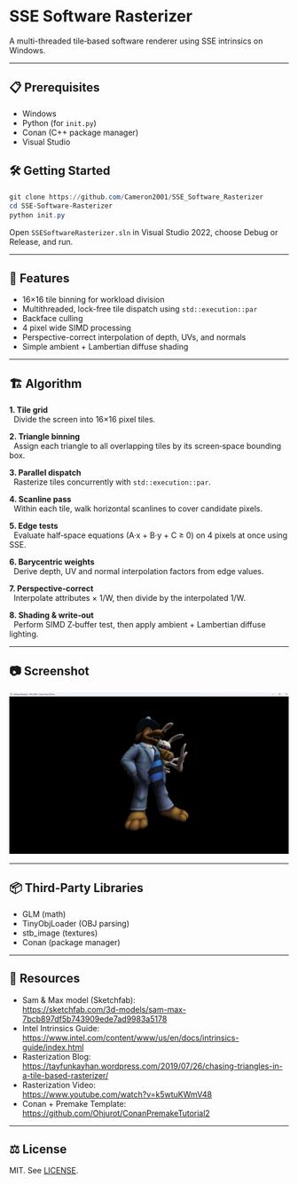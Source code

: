 # SSE Software Rasterizer

A multi-threaded tile‑based software renderer using SSE intrinsics on Windows.

---
## 📋 Prerequisites
- Windows
- Python (for `init.py`)
- Conan (C++ package manager)
- Visual Studio
## 🛠 Getting Started
```powershell
git clone https://github.com/Cameron2001/SSE_Software_Rasterizer
cd SSE-Software-Rasterizer
python init.py
```

Open `SSESoftwareRasterizer.sln` in Visual Studio 2022, choose Debug or Release, and run.

---

## 🚀 Features

- 16×16 tile binning for workload division  
- Multithreaded, lock-free tile dispatch using `std::execution::par`  
- Backface culling
- 4 pixel wide SIMD processing
- Perspective-correct interpolation of depth, UVs, and normals  
- Simple ambient + Lambertian diffuse shading  

---

## 🏗 Algorithm

**1. Tile grid**  
&nbsp;&nbsp;Divide the screen into 16×16 pixel tiles.

**2. Triangle binning**  
&nbsp;&nbsp;Assign each triangle to all overlapping tiles by its screen‑space bounding box.

**3. Parallel dispatch**  
&nbsp;&nbsp;Rasterize tiles concurrently with `std::execution::par`.

**4. Scanline pass**  
&nbsp;&nbsp;Within each tile, walk horizontal scanlines to cover candidate pixels.

**5. Edge tests**  
&nbsp;&nbsp;Evaluate half‑space equations (A·x + B·y + C ≥ 0) on 4 pixels at once using SSE.

**6. Barycentric weights**  
&nbsp;&nbsp;Derive depth, UV and normal interpolation factors from edge values.

**7. Perspective‑correct**  
&nbsp;&nbsp;Interpolate attributes × 1/W, then divide by the interpolated 1/W.

**8. Shading & write‑out**  
&nbsp;&nbsp;Perform SIMD Z‑buffer test, then apply ambient + Lambertian diffuse lighting.

---

## 📷 Screenshot

![Rasterizer Demo](screenshot.png)

---

## 📦 Third‑Party Libraries

- GLM (math)  
- TinyObjLoader (OBJ parsing)  
- stb_image (textures)  
- Conan (package manager)  

---

## 🔗 Resources

- Sam & Max model (Sketchfab):  
  https://sketchfab.com/3d-models/sam-max-7bcb897df5b743909ede7ad9983a5178  
- Intel Intrinsics Guide:  
  https://www.intel.com/content/www/us/en/docs/intrinsics-guide/index.html  
- Rasterization Blog:  
  https://tayfunkayhan.wordpress.com/2019/07/26/chasing-triangles-in-a-tile-based-rasterizer/  
- Rasterization Video:  
  https://www.youtube.com/watch?v=k5wtuKWmV48
- Conan + Premake Template:  
  https://github.com/Ohjurot/ConanPremakeTutorial2  

---

## ⚖️ License

MIT. See [LICENSE](LICENSE).
